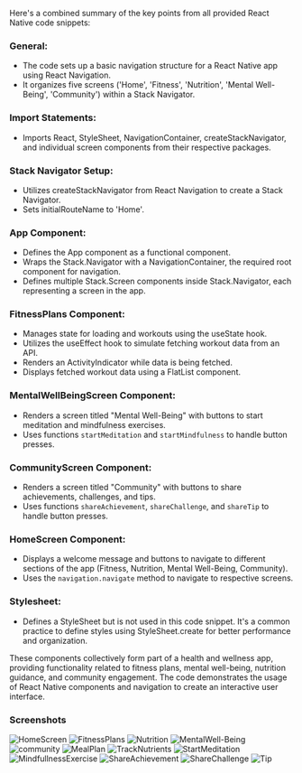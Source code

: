 Here's a combined summary of the key points from all provided React Native code snippets:

### General:
- The code sets up a basic navigation structure for a React Native app using React Navigation.
- It organizes five screens ('Home', 'Fitness', 'Nutrition', 'Mental Well-Being', 'Community') within a Stack Navigator.

### Import Statements:
- Imports React, StyleSheet, NavigationContainer, createStackNavigator, and individual screen components from their respective packages.

### Stack Navigator Setup:
- Utilizes createStackNavigator from React Navigation to create a Stack Navigator.
- Sets initialRouteName to 'Home'.

### App Component:
- Defines the App component as a functional component.
- Wraps the Stack.Navigator with a NavigationContainer, the required root component for navigation.
- Defines multiple Stack.Screen components inside Stack.Navigator, each representing a screen in the app.

### FitnessPlans Component:
- Manages state for loading and workouts using the useState hook.
- Utilizes the useEffect hook to simulate fetching workout data from an API.
- Renders an ActivityIndicator while data is being fetched.
- Displays fetched workout data using a FlatList component.

### MentalWellBeingScreen Component:
- Renders a screen titled "Mental Well-Being" with buttons to start meditation and mindfulness exercises.
- Uses functions `startMeditation` and `startMindfulness` to handle button presses.

### CommunityScreen Component:
- Renders a screen titled "Community" with buttons to share achievements, challenges, and tips.
- Uses functions `shareAchievement`, `shareChallenge`, and `shareTip` to handle button presses.

### HomeScreen Component:
- Displays a welcome message and buttons to navigate to different sections of the app (Fitness, Nutrition, Mental Well-Being, Community).
- Uses the `navigation.navigate` method to navigate to respective screens.

### Stylesheet:
- Defines a StyleSheet but is not used in this code snippet. It's a common practice to define styles using StyleSheet.create for better performance and organization.

These components collectively form part of a health and wellness app, providing functionality related to fitness plans, mental well-being, nutrition guidance, and community engagement. The code demonstrates the usage of React Native components and navigation to create an interactive user interface.
### Screenshots

![HomeScreen](Screenshots/HomeScreen.png)
![FitnessPlans](Screenshots/FitnessPlans.png)
![Nutrition](Screenshots/Nutrition.png)
![MentalWell-Being](Screenshots/MentalWell-Being.png)
![community](Screenshots/Community.png)
![MealPlan](Screenshots/MealPlan.png)
![TrackNutrients](Screenshots/TrackNutrients.png)
![StartMeditation](Screenshots/StartMeditation.png)
![MindfullnessExercise](Screenshots/MindfullnessExercise.png)
![ShareAchievement](Screenshots/ShareAchievement.png)
![ShareChallenge](Screenshots/ShareChallenge.png)
![Tip](Screenshots/Tip.png)
